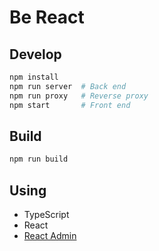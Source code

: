 # Be React

## Develop

```sh
npm install
npm run server  # Back end
npm run proxy   # Reverse proxy
npm start       # Front end
```

## Build

```sh
npm run build
```

## Using

- TypeScript
- React
- [React Admin](https://github.com/marmelab/react-admin)
